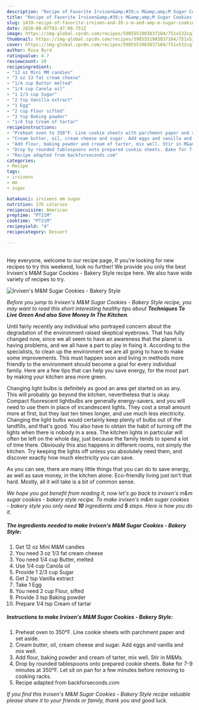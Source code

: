 ```yaml
---
description: "Recipe of Favorite Irvixen&amp;#39;s M&amp;amp;M Sugar Cookies - Bakery Style"
title: "Recipe of Favorite Irvixen&amp;#39;s M&amp;amp;M Sugar Cookies - Bakery Style"
slug: 1439-recipe-of-favorite-irvixen-and-39-s-m-and-amp-m-sugar-cookies-bakery-style
date: 2020-08-07T03:47:08.751Z
image: https://img-global.cpcdn.com/recipes/5985551983837184/751x532cq70/irvixens-mm-sugar-cookies-bakery-style-recipe-main-photo.jpg
thumbnail: https://img-global.cpcdn.com/recipes/5985551983837184/751x532cq70/irvixens-mm-sugar-cookies-bakery-style-recipe-main-photo.jpg
cover: https://img-global.cpcdn.com/recipes/5985551983837184/751x532cq70/irvixens-mm-sugar-cookies-bakery-style-recipe-main-photo.jpg
author: Rosa Byrd
ratingvalue: 4.7
reviewcount: 10
recipeingredient:
- "12 oz Mini MM candies"
- "3 oz 13 fat cream cheese"
- "1/4 cup Butter melted"
- "1/4 cup Canola oil"
- "1 2/3 cup Sugar"
- "2 tsp Vanilla extract"
- "1 Egg"
- "2 cup Flour sifted"
- "3 tsp Baking powder"
- "1/4 tsp Cream of tartar"
recipeinstructions:
- "Preheat oven to 350°F. Line cookie sheets with parchment paper and set aside."
- "Cream butter, oil, cream cheese and sugar. Add eggs and vanilla and mix well."
- "Add flour, baking powder and cream of tarter, mix well. Stir in M&amp;Ms."
- "Drop by rounded tablespoons onto prepared cookie sheets. Bake for 7-9 minutes at 350°F. Let sit on pan for a few minutes before removing to cooking racks."
- "Recipe adapted from backforseconds.com"
categories:
- Recipe
tags:
- irvixens
- mm
- sugar

katakunci: irvixens mm sugar 
nutrition: 176 calories
recipecuisine: American
preptime: "PT21M"
cooktime: "PT31M"
recipeyield: "4"
recipecategory: Dessert

---
```

<br>
Hey everyone, welcome to our recipe page, If you're looking for new recipes to try this weekend, look no further! We provide you only the best Irvixen&#39;s M&amp;M Sugar Cookies - Bakery Style recipe here. We also have wide variety of recipes to try.
<br>


![Irvixen&#39;s M&amp;M Sugar Cookies - Bakery Style](https://img-global.cpcdn.com/recipes/5985551983837184/751x532cq70/irvixens-mm-sugar-cookies-bakery-style-recipe-main-photo.jpg)

<i>Before you jump to Irvixen&#39;s M&amp;M Sugar Cookies - Bakery Style recipe, you may want to read this short interesting healthy tips about 
<strong>Techniques To Live Green And also Save Money In The Kitchen</strong>.</i>
</br>

Until fairly recently any individual who portrayed concern about the degradation of the environment raised skeptical eyebrows. That has fully changed now, since we all seem to have an awareness that the planet is having problems, and we all have a part to play in fixing it. According to the specialists, to clean up the environment we are all going to have to make some improvements. This must happen soon and living in methods more friendly to the environment should become a goal for every individual family. Here are a few tips that can help you save energy, for the most part by making your kitchen area more green.

Changing light bulbs is definitely as good an area get started on as any. This will probably go beyond the kitchen, nevertheless that is okay. Compact fluorescent lightbulbs are generally energy-savers, and you will need to use them in place of incandescent lights. They cost a small amount more at first, but they last ten times longer, and use much less electricity. Changing the light bulbs would certainly keep plenty of bulbs out of the landfills, and that's good. You also have to obtain the habit of turning off the lights when there is nobody in a area. The kitchen lights in particular will often be left on the whole day, just because the family tends to spend a lot of time there. Obviously this also happens in different rooms, not simply the kitchen. Try keeping the lights off unless you absolutely need them, and discover exactly how much electricity you can save.

As you can see, there are many little things that you can do to save energy, as well as save money, in the kitchen alone. Eco-friendly living just isn't that hard. Mostly, all it will take is a bit of common sense.


<i>We hope you got benefit from reading it, now let's go back to irvixen&#39;s m&amp;m sugar cookies - bakery style recipe. To make irvixen&#39;s m&amp;m sugar cookies - bakery style you only need <strong>10</strong> ingredients and <strong>5</strong> steps. Here is how you do it.
</i>

##### The ingredients needed to make Irvixen&#39;s M&amp;M Sugar Cookies - Bakery Style:

1. Get 12 oz Mini M&amp;M candies
1. You need 3 oz 1/3 fat cream cheese
1. You need 1/4 cup Butter, melted
1. Use 1/4 cup Canola oil
1. Provide 1 2/3 cup Sugar
1. Get 2 tsp Vanilla extract
1. Take 1 Egg
1. You need 2 cup Flour, sifted
1. Provide 3 tsp Baking powder
1. Prepare 1/4 tsp Cream of tartar


##### Instructions to make Irvixen&#39;s M&amp;M Sugar Cookies - Bakery Style:

1. Preheat oven to 350°F. Line cookie sheets with parchment paper and set aside.
1. Cream butter, oil, cream cheese and sugar. Add eggs and vanilla and mix well.
1. Add flour, baking powder and cream of tarter, mix well. Stir in M&amp;Ms.
1. Drop by rounded tablespoons onto prepared cookie sheets. Bake for 7-9 minutes at 350°F. Let sit on pan for a few minutes before removing to cooking racks.
1. Recipe adapted from backforseconds.com


<i>If you find this Irvixen&#39;s M&amp;M Sugar Cookies - Bakery Style recipe valuable please share it to your friends or family, thank you and good luck.</i>
